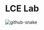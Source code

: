 # LCE Lab
<picture>
  <source media="(prefers-color-scheme: dark)" srcset="https://readme-random-text.lce-lab.workers.dev/?dark=true" />
  <source media="(prefers-color-scheme: light)" srcset="https://readme-random-text.lce-lab.workers.dev/" />
  <img alt="github-snake" src="https://readme-random-text.lce-lab.workers.dev/" />
</picture>
